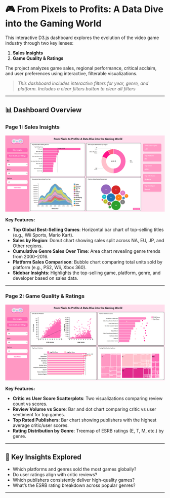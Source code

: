 # 🎮 From Pixels to Profits: A Data Dive into the Gaming World

This interactive D3.js dashboard explores the evolution of the video game industry through two key lenses:
1. **Sales Insights**
2. **Game Quality & Ratings**

The project analyzes game sales, regional performance, critical acclaim, and user preferences using interactive, filterable visualizations.

> *This dashboard includes interactive filters for year, genre, and platform. Includes a clear filters button to clear all filters*

---

## 📊 Dashboard Overview

### Page 1: **Sales Insights**

![Sales Insights Page](images/sales-insights.png)

**Key Features:**
- **Top Global Best-Selling Games**: Horizontal bar chart of top-selling titles (e.g., Wii Sports, Mario Kart).
- **Sales by Region**: Donut chart showing sales split across NA, EU, JP, and Other regions.
- **Cumulative Genre Sales Over Time**: Area chart revealing genre trends from 2000–2016.
- **Platform Sales Comparison**: Bubble chart comparing total units sold by platform (e.g., PS2, Wii, Xbox 360).
- **Sidebar Insights**: Highlights the top-selling game, platform, genre, and developer based on sales data.

---

### Page 2: **Game Quality & Ratings**

![Game Quality & Ratings Page](images/game-quality.png)

**Key Features:**
- **Critic vs User Score Scatterplots**: Two visualizations comparing review count vs scores.
- **Review Volume vs Score**: Bar and dot chart comparing critic vs user sentiment for top games.
- **Top Rated Publishers**: Bar chart showing publishers with the highest average critic/user scores.
- **Rating Distribution by Genre**: Treemap of ESRB ratings (E, T, M, etc.) by genre.

---

## 🧠 Key Insights Explored

- Which platforms and genres sold the most games globally?
- Do user ratings align with critic reviews?
- Which publishers consistently deliver high-quality games?
- What’s the ESRB rating breakdown across popular genres?

---
